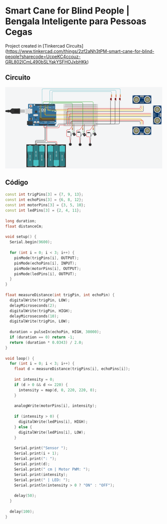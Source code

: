 # Smart Cane for Blind People | Bengala Inteligente para Pessoas Cegas

Project created in [Tinkercad Circuits] (https://www.tinkercad.com/things/2zf2aNh3tPM-smart-cane-for-blind-people?sharecode=UcpeKC4ccouz-GRL802ICmL490bSLYakYSFHOJxbHKk)

## Circuito
![Simulação do circuito](circuit.png)

## Código
```cpp
const int trigPins[3] = {7, 9, 13};
const int echoPins[3] = {6, 8, 12};
const int motorPins[3] = {3, 5, 10};
const int ledPins[3] = {2, 4, 11};

long duration;
float distanceCm;

void setup() {
  Serial.begin(9600);

  for (int i = 0; i < 3; i++) {
    pinMode(trigPins[i], OUTPUT);
    pinMode(echoPins[i], INPUT);
    pinMode(motorPins[i], OUTPUT);
    pinMode(ledPins[i], OUTPUT);
  }
}

float measureDistance(int trigPin, int echoPin) {
  digitalWrite(trigPin, LOW);
  delayMicroseconds(2);
  digitalWrite(trigPin, HIGH);
  delayMicroseconds(10);
  digitalWrite(trigPin, LOW);

  duration = pulseIn(echoPin, HIGH, 30000);
  if (duration == 0) return -1;
  return (duration * 0.0343) / 2.0;
}

void loop() {
  for (int i = 0; i < 3; i++) {
    float d = measureDistance(trigPins[i], echoPins[i]);

    int intensity = 0;
    if (d > 0 && d <= 220) {
      intensity = map(d, 0, 220, 220, 0);
    }

    analogWrite(motorPins[i], intensity);

    if (intensity > 0) {
      digitalWrite(ledPins[i], HIGH);
    } else {
      digitalWrite(ledPins[i], LOW);
    }

    Serial.print("Sensor ");
    Serial.print(i + 1);
    Serial.print(": ");
    Serial.print(d);
    Serial.print(" cm | Motor PWM: ");
    Serial.print(intensity);
    Serial.print(" | LED: ");
    Serial.println(intensity > 0 ? "ON" : "OFF");

    delay(50);
  }

  delay(100);
}
